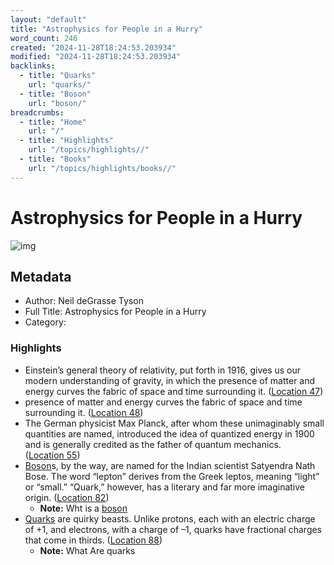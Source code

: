 ```yaml
---
layout: "default"
title: "Astrophysics for People in a Hurry"
word_count: 246
created: "2024-11-28T18:24:53.203934"
modified: "2024-11-28T18:24:53.203934"
backlinks:
  - title: "Quarks"
    url: "quarks/"
  - title: "Boson"
    url: "boson/"
breadcrumbs:
  - title: "Home"
    url: "/"
  - title: "Highlights"
    url: "/topics/highlights//"
  - title: "Books"
    url: "/topics/highlights/books//"
---
```

# Astrophysics for People in a Hurry

![img](https://images-na.ssl-images-amazon.com/images/I/51qdmr7snXL._SL200_.jpg)

## Metadata

- Author: Neil deGrasse Tyson
- Full Title: Astrophysics for People in a Hurry
- Category: 

### Highlights

- Einstein’s general theory of relativity, put forth in 1916, gives us our modern understanding of gravity, in which the presence of matter and energy curves the fabric of space and time surrounding it. ([Location 47](https://readwise.io/to_kindle?action=open&asin=B01MAWT2MO&location=47))
- presence of matter and energy curves the fabric of space and time surrounding it. ([Location 48](https://readwise.io/to_kindle?action=open&asin=B01MAWT2MO&location=48))
- The German physicist Max Planck, after whom these unimaginably small quantities are named, introduced the idea of quantized energy in 1900 and is generally credited as the father of quantum mechanics. ([Location 55](https://readwise.io/to_kindle?action=open&asin=B01MAWT2MO&location=55))
- [Boson](docs/boson/index/)s, by the way, are named for the Indian scientist Satyendra Nath Bose. The word “lepton” derives from the Greek leptos, meaning “light” or “small.” “Quark,” however, has a literary and far more imaginative origin. ([Location 82](https://readwise.io/to_kindle?action=open&asin=B01MAWT2MO&location=82))
  - **Note:** Wht is a [boson](docs/boson/index/)
- [Quarks](docs/quarks/index/) are quirky beasts. Unlike protons, each with an electric charge of +1, and electrons, with a charge of –1, quarks have fractional charges that come in thirds. ([Location 88](https://readwise.io/to_kindle?action=open&asin=B01MAWT2MO&location=88))
  - **Note:** What Are quarks
